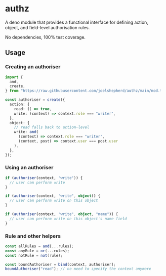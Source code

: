 # authz

A deno module that provides a functional interface for defining action, object, and field-level authorisation rules.

No dependencies, 100% test coverage.

## Usage

### Creating an authoriser

```ts
import {
  and,
  create,
} from "https://raw.githubusercontent.com/joelshepherd/authz/main/mod.ts";

const authoriser = create({
  action: {
    read: () => true,
    write: (context) => context.role === "writer",
  },
  object: {
    // read falls back to action-level
    write: and(
      (context) => context.role === "writer",
      (context, post) => context.user === post.user
    ),
  },
});
```

### Using an authoriser

```ts
if (authoriser(context, "write")) {
  // user can perform write
}

if (authoriser(context, "write", object)) {
  // user can perform write on this object
}

if (authoriser(context, "write", object, "name")) {
  // user can perform write on this object's name field
}
```

### Rule and other helpers

```ts
const allRules = and(...rules);
const anyRule = or(...rules);
const notRule = not(rule);

const boundAuthoriser = bind(context, authoriser);
boundAuthoriser("read"); // no need to specify the context anymore
```
